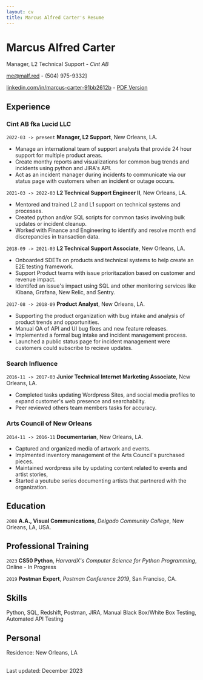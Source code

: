 ```yaml
---
layout: cv
title: Marcus Alfred Carter's Resume
---
```

# Marcus Alfred Carter
Manager, L2 Technical Support - *Cint AB*

<a href="me@malf.red">me@malf.red</a> - (504) 975-9332]

<div id="webaddress">
  <a href="https://www.linkedin.com/in/marcus-carter-91bb2612b/"><i class="fab fa-linkedin-in"></i> linkedin.com/in/marcus-carter-91bb2612b</a> - 
  <a href="https://github.com/marcusalfred/resume/raw/main/media/resume_2022-01-25.pdf"><i class="fas fa-download"></i> PDF Version</a>
</div>



## Experience

### __Cint AB__ fka Lucid LLC
 

`2022-03 -> present`
**Manager, L2 Support**, New Orleans, LA.<br/>
- Manage an international team of support analysts that provide 24 hour support for multiple product areas. 
- Create monthy reports and visualizations for common bug trends and incidents using python and JIRA's API. 
- Act as an incident manager during incidents to communicate via our status page with customers when an incident or outage occurs. 

`2021-03 -> 2022-03`
**L2 Technical Support Engineer II**, New Orleans, LA.<br/> 
- Mentored and trained L2 and L1 support on technical systems and processes.
- Created python and/or SQL scripts for common tasks involving bulk updates or incident cleanup.
- Worked with Finance and Engineering to identify and resolve month end discrepancies in transaction data.


`2018-09 -> 2021-03`
**L2 Technical Support Associate**, New Orleans, LA.<br/>
- Onboarded SDETs on products and technical systems to help create an E2E testing framework. 
- Support Product teams with issue prioritazation based on customer and revenue impact. 
- Identifed an issue's impact using SQL and other monitoring services like Kibana, Grafana, New Relic, and Sentry. 

`2017-08 -> 2018-09`
**Product Analyst**, New Orleans, LA.<br/>
- Supporting the product organization with bug intake and analysis of product trends and opportunities. 
- Manual QA of API and UI bug fixes and new feature releases. 
- Implemented a formal bug intake and incident management process.
- Launched a public status page for incident management were customers could subscribe to recieve updates. 

### __Search Influence__

`2016-11 -> 2017-03`
**Junior Technical Internet Marketing Associate**, New Orleans, LA.<br/> 
- Completed tasks updating Wordpress Sites, and social media profiles to expand customer's web presence and searchability.
- Peer reviewed others team members tasks for accuracy. 

### __Arts Council of New Orleans__

`2014-11 -> 2016-11`
**Documentarian**, New Orleans, LA.<br/> 
- Captured and organized media of artwork and events.
- Implmented inventory management of the Arts Council's purchased pieces.
- Maintained wordpress site by updating content related to events and artist stories, 
- Started a youtube series documenting artists that partnered with the organization.

## Education

`2008`
**A.A., Visual Communications**, *Delgado Community College*, New Orleans, LA, USA.

## Professional Training

`2023`
**CS50 Python**, *HarvardX's Computer Science for Python Programming*, Online - In Progress<br/>


`2019`
**Postman Expert**, *Postman Conference 2019*, San Franciso, CA.<br/>

## Skills 

Python, SQL, Redshift, Postman, JIRA, Manual Black Box/White Box Testing, Automated API Testing 


## Personal

Residence: New Orleans, LA

<!-- 
Family: Married, two children
-->

<br/>Last updated: December 2023 <br/><br/>